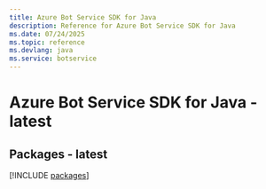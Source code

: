 ```yaml
---
title: Azure Bot Service SDK for Java
description: Reference for Azure Bot Service SDK for Java
ms.date: 07/24/2025
ms.topic: reference
ms.devlang: java
ms.service: botservice
---
```

# Azure Bot Service SDK for Java - latest
## Packages - latest
[!INCLUDE [packages](bot-service-index.md)]